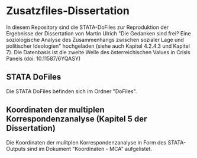 # Zusatzfiles-Dissertation

In diesem Repository sind die STATA-DoFiles zur Reproduktion der Ergebnisse der Dissertation von Martin Ulrich "Die Gedanken sind frei? Eine soziologische Analyse des Zusammenhangs zwischen sozialer Lage und politischer Ideologien" hochgeladen (siehe auch Kapitel 4.2.4.3 und Kapitel 7).
Die Datenbasis ist die zweite Welle des österreichischen Values in Crisis Panels (doi: 10.11587/6YQASY)

## STATA DoFiles
Die STATA DoFiles befinden sich im Ordner "DoFiles".


## Koordinaten der multiplen Korrespondenzanalyse (Kapitel 5 der Dissertation)
Die Koordinaten der mulitplen Korrespondenzanalyse in Form des STATA-Outputs sind im Dokument "Koordinaten - MCA" aufgelistet.
